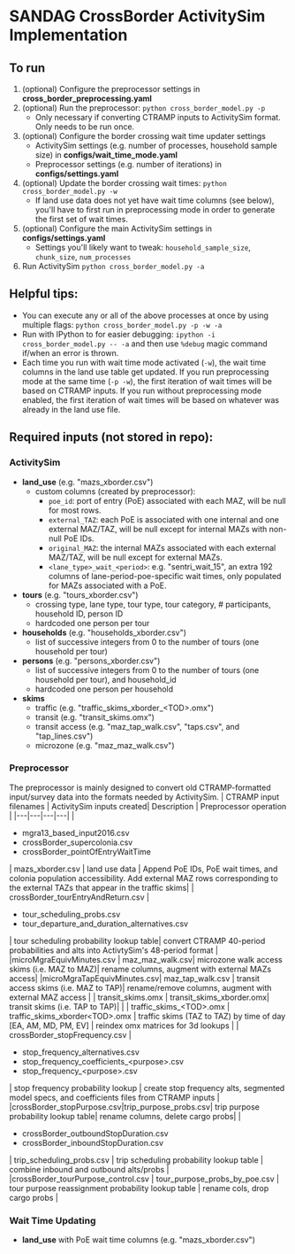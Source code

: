 
# SANDAG CrossBorder ActivitySim Implementation

## To run
1. (optional) Configure the preprocessor settings in **cross_border_preprocessing.yaml**
2. (optional) Run the preprocessor: `python cross_border_model.py -p`
      - Only necessary if converting CTRAMP inputs to ActivitySim format. Only needs to be run once.
3. (optional) Configure the border crossing wait time updater settings
      - ActivitySim settings (e.g. number of processes, household sample size) in **configs/wait_time_mode.yaml**
      - Preprocessor settings (e.g. number of iterations) in **configs/settings.yaml**
4. (optional) Update the border crossing wait times: `python cross_border_model.py -w`
      - If land use data does not yet have wait time columns (see below), you'll have to first run in preprocessing mode in order to generate the first set of wait times.
5. (optional) Configure the main ActivitySim settings in **configs/settings.yaml**
      - Settings you'll likely want to tweak: `household_sample_size`, `chunk_size`, `num_processes`
6. Run ActivitySim `python cross_border_model.py -a`

## Helpful tips:
- You can execute any or all of the above processes at once by using multiple flags: `python cross_border_model.py -p -w -a`
- Run with IPython to for easier debugging: `ipython -i cross_border_model.py -- -a` and then use `%debug` magic command if/when an error is thrown.
- Each time you run with wait time mode activated (`-w`), the wait time columns in the land use table get updated. If you run preprocessing mode at the same time (`-p -w`), the first iteration of wait times will be based on CTRAMP inputs. If you run without preprocessing mode enabled, the first iteration of wait times will be based on whatever was already in the land use file.

## Required inputs (not stored in repo):

### ActivitySim
 - **land_use** (e.g. "mazs_xborder.csv")
    - custom columns (created by preprocessor):
       - `poe_id`: port of entry (PoE) associated with each MAZ, will be null for most rows.
       - `external_TAZ`: each PoE is associated with one internal and one external MAZ/TAZ, will be null except for internal MAZs with non-null PoE IDs.
       - `original_MAZ`: the internal MAZs associated with each external MAZ/TAZ, will be null except for external MAZs.
       - `<lane_type>_wait_<period>`: e.g. "sentri\_wait\_15", an extra 192 columns of lane-period-poe-specific wait times, only populated for MAZs associated with a PoE.
 - **tours** (e.g. "tours_xborder.csv")
    - crossing type, lane type, tour type, tour category, # participants, household ID, person ID
    - hardcoded one person per tour
 - **households** (e.g. "households_xborder.csv")
   - list of successive integers from 0 to the number of tours (one household per tour)
 - **persons** (e.g. "persons_xborder.csv")
    - list of successive integers from 0 to the number of tours (one household per tour), and household_id
    - hardcoded one person per household
 - **skims**
    - traffic (e.g. "traffic_skims_xborder_\<TOD\>.omx")
    - transit (e.g. "transit_skims.omx")
    - transit access (e.g. "maz_tap_walk.csv", "taps.csv", and "tap_lines.csv")
    - microzone (e.g. "maz_maz_walk.csv")

### Preprocessor
The preprocessor is mainly designed to convert old CTRAMP-formatted input/survey data into the formats needed by ActivitySim. 
| CTRAMP input filenames | ActivitySim inputs created| Description | Preprocessor operation |
|---|---|---|---|
| <ul><li>mgra13_based_input2016.csv</li><li>crossBorder_supercolonia.csv</li><li>crossBorder_pointOfEntryWaitTime</li></ul>  | mazs_xborder.csv  | land use data | Append PoE IDs, PoE wait times, and colonia population accessibility. Add external MAZ rows corresponding to the external TAZs that appear in the traffic skims|
| crossBorder_tourEntryAndReturn.csv | <ul><li>tour_scheduling_probs.csv</li><li>tour_departure_and_duration_alternatives.csv</li></ul> | tour scheduling probability lookup table| convert CTRAMP 40-period probabilities and alts into ActivtySim's 48-period format |
|microMgraEquivMinutes.csv | maz_maz_walk.csv| microzone walk access skims (i.e. MAZ to MAZ)| rename columns, augment with external MAZs access|
|microMgraTapEquivMinutes.csv| maz_tap_walk.csv | transit access skims (i.e. MAZ to TAP)| rename/remove columns, augment with external MAZ access |
| transit_skims.omx | transit_skims_xborder.omx| transit skims (i.e. TAP to TAP)|  |
| traffic_skims_\<TOD\>.omx | traffic_skims_xborder\<TOD\>.omx | traffic skims (TAZ to TAZ) by time of day [EA, AM, MD, PM, EV] | reindex omx matrices for 3d lookups |
| crossBorder_stopFrequency.csv | <ul><li>stop_frequency_alternatives.csv</li><li>stop_frequency_coefficients_\<purpose\>.csv</li><li>stop_frequency_\<purpose\>.csv</li></ul> | stop frequency probability lookup | create stop frequency alts, segmented model specs, and coefficients files from CTRAMP inputs |
|crossBorder_stopPurpose.csv|trip_purpose_probs.csv| trip purpose probability lookup table| rename columns, delete cargo probs|
| <ul><li>crossBorder_outboundStopDuration.csv</li><li>crossBorder_inboundStopDuration.csv</li></ul>  | trip_scheduling_probs.csv | trip scheduling probability lookup table | combine inbound and outbound alts/probs |
|crossBorder_tourPurpose_control.csv | tour_purpose_probs_by_poe.csv | tour purpose reassignment probability lookup table | rename cols, drop cargo probs |

### Wait Time Updating
 - **land_use** with PoE wait time columns (e.g. "mazs_xborder.csv")
